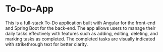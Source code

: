 # To-Do-App
This is a full-stack To-Do application built with Angular for the front-end and Spring Boot for the back-end. The app allows users to manage their daily tasks effectively with features such as adding, editing, deleting, and marking tasks as completed. The completed tasks are visually indicated with strikethrough text for better clarity.
